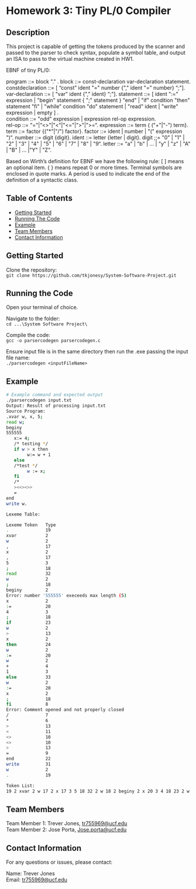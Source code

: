 # Homework 3: Tiny PL/0 Compiler

## Description

This project is capable of getting the tokens produced by the scanner and passed to the parser to check syntax, populate a symbol table, and output an ISA to pass to the virtual machine created in HW1.

EBNF of  tiny PL/0:

program ::= block "." . 
block ::= const-declaration  var-declaration  statement.	
constdeclaration ::= [ “const” ident "=" number {"," ident "=" number} “;"].	
var-declaration  ::= [ "var" ident {"," ident} “;"].
statement   ::= [ ident ":=" expression
	      	| "begin" statement { ";" statement } "end" 
	      	| "if" condition "then" statement "fi"
		| "while" condition "do" statement
| "read" ident 
		| "write"  expression 
	      	| empty ] .  
condition ::= "odd" expression 
	  	| expression  rel-op  expression.  
rel-op ::= "="|“<>"|"<"|"<="|">"|">=“.
expression ::=  term { ("+"|"-") term}.
term ::= factor {("*"|"/") factor}. 
factor ::= ident | number | "(" expression ")“.
number ::= digit {digit}.
ident ::= letter {letter | digit}.
digit ;;= "0" | "1" | "2" | "3" | "4" | "5" | "6" | "7" | "8" | "9“.
letter ::= "a" | "b" | … | "y" | "z" | "A" | "B" | ... |"Y" | "Z".

 
Based on Wirth’s definition for EBNF we have the following rule:
[ ] means an optional item.
{ } means repeat 0 or more times.
Terminal symbols are enclosed in quote marks.
A period is used to indicate the end of the definition of a syntactic class.

## Table of Contents

- [Getting Started](#getting-started)
- [Running The Code](#running-the-code)
- [Example](#example)
- [Team Members](#team-members)
- [Contact Information](#contact-information)

## Getting Started

Clone the repository:<br>
`git clone https://github.com/tkjonesy/System-Software-Project.git`

## Running the Code

Open your terminal of choice.<br>

Navigate to the folder: <br>
`cd ...\System Software Project\`

Compile the code:<br>
`gcc -o parsercodegen parsercodegen.c`

Ensure input file is in the same directory then run the .exe passing the input file name:<br>
`./parsercodegen <inputFileName>`

## Example

```bash
# Example command and expected output
./parsercodegen input.txt
Output: Result of processing input.txt
Source Program:
.xvar w, x, 5;
read w;
beginy
555555
   x:= 4;
   /* testing */
   if w > x then
        w:= w + 1
   else
   /*test */
        w := x;
   fi
   /*
   ><<><>>
   =
end
write w.

Lexeme Table:

Lexeme Token   Type
.              19
xvar           2
w              2
,              17
x              2
,              17
5              3
;              18
read           32
w              2
;              18
beginy         2
Error: number '555555' execeeds max length (5)
x              2
:=             20
4              3
;              18
if             23
w              2
>              13
x              2
then           24
w              2
:=             20
w              2
+              4
1              3
else           33
w              2
:=             20
x              2
;              18
fi             8
Error: Comment opened and not properly closed
/              7
*              6
>              13
<              11
<>             10
<>             10
>              13
=              9
end            22
write          31
w              2
.              19

Token List:
19 2 xvar 2 w 17 2 x 17 3 5 18 32 2 w 18 2 beginy 2 x 20 3 4 18 23 2 w 13 2 x 24 2 w 20 2 w 4 3 1 33 2 w 20 2 x 18 8 7 6 13 11 10 10 13 9 22 31 2 w 19 
```

## Team Members

Team Member 1: Trever Jones, tr755969@ucf.edu<br>
Team Member 2: Jose Porta, Jose.porta@ucf.edu<br>

## Contact Information

For any questions or issues, please contact:

Name: Trever Jones<br>
Email: tr755969@ucf.edu
